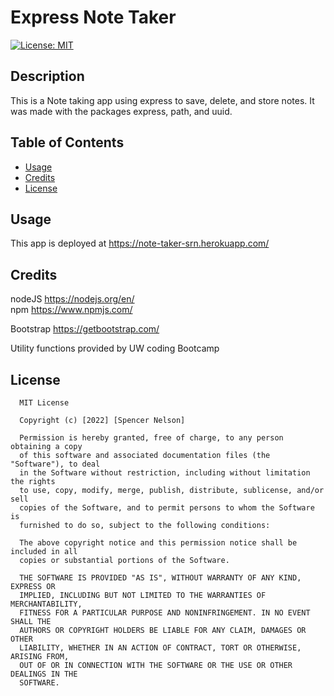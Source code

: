 # Express Note Taker
[![License: MIT](https://img.shields.io/badge/License-MIT-yellow.svg)](https://opensource.org/licenses/MIT)
## Description
This is a Note taking app using express to save, delete, and store notes. It was made with the packages express, path, and uuid.
## Table of Contents
- [Usage](#usage)
- [Credits](#credits)
- [License](#license)

## Usage
This app is deployed at 
https://note-taker-srn.herokuapp.com/

## Credits

nodeJS
https://nodejs.org/en/  
npm
https://www.npmjs.com/

Bootstrap
https://getbootstrap.com/

Utility functions provided by UW coding Bootcamp

## License
      MIT License

      Copyright (c) [2022] [Spencer Nelson]
      
      Permission is hereby granted, free of charge, to any person obtaining a copy
      of this software and associated documentation files (the "Software"), to deal
      in the Software without restriction, including without limitation the rights
      to use, copy, modify, merge, publish, distribute, sublicense, and/or sell
      copies of the Software, and to permit persons to whom the Software is
      furnished to do so, subject to the following conditions:
      
      The above copyright notice and this permission notice shall be included in all
      copies or substantial portions of the Software.
      
      THE SOFTWARE IS PROVIDED "AS IS", WITHOUT WARRANTY OF ANY KIND, EXPRESS OR
      IMPLIED, INCLUDING BUT NOT LIMITED TO THE WARRANTIES OF MERCHANTABILITY,
      FITNESS FOR A PARTICULAR PURPOSE AND NONINFRINGEMENT. IN NO EVENT SHALL THE
      AUTHORS OR COPYRIGHT HOLDERS BE LIABLE FOR ANY CLAIM, DAMAGES OR OTHER
      LIABILITY, WHETHER IN AN ACTION OF CONTRACT, TORT OR OTHERWISE, ARISING FROM,
      OUT OF OR IN CONNECTION WITH THE SOFTWARE OR THE USE OR OTHER DEALINGS IN THE
      SOFTWARE.